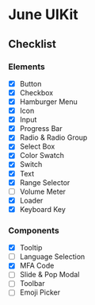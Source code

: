 # June UIKit



## Checklist

### Elements

- [x] Button
- [x] Checkbox
- [x] Hamburger Menu
- [x] Icon
- [x] Input
- [x] Progress Bar
- [x] Radio & Radio Group
- [x] Select Box
- [x] Color Swatch
- [x] Switch
- [x] Text
- [x] Range Selector
- [ ] Volume Meter
- [x] Loader
- [x] Keyboard Key

### Components

- [x] Tooltip
- [ ] Language Selection
- [x] MFA Code
- [ ] Slide & Pop Modal
- [ ] Toolbar
- [ ] Emoji Picker
